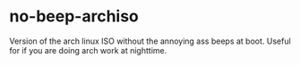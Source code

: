 # no-beep-archiso
Version of the arch linux ISO without the annoying ass beeps at boot. Useful for if you are doing arch work at nighttime.

